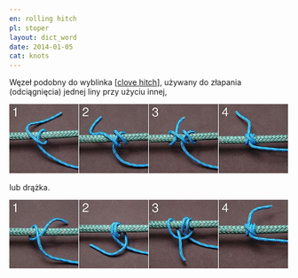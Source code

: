 ```yaml
---
en: rolling hitch
pl: stoper
layout: dict_word
date: 2014-01-05
cat: knots
---
```


Węzeł podobny do wyblinka [[clove hitch](/dict/clove-hitch.html)], używany do złapania (odciągnięcia) jednej liny przy użyciu innej, 

![rolling hitch](/img/dict/rolling_hitch_2.jpg)

lub drążka.

![rolling hitch](/img/dict/rolling_hitch_1.jpg)

